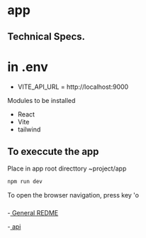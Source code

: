 # app

## Technical Specs.
# in .env
- VITE_API_URL = http://localhost:9000

Modules to be installed
- React
- Vite
- tailwind

## To execcute the app

Place in app root directtory ~project/app

```sh
npm run dev
```
To open the browser navigation, press  key 'o

###
-[ General REDME ](../doc/README.md)

-[ api ](../api/README.md)